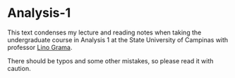 # Analysis-1

This text condenses my lecture and reading notes when taking the undergraduate course in Analysis 1 at the State University of Campinas with professor [Lino Grama](https://sites.google.com/unicamp.br/linograma/home).

There should be typos and some other mistakes, so please read it with caution.
